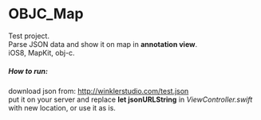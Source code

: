 OBJC_Map
=============

Test project.  
Parse JSON data and show it on map in **annotation view**.  
iOS8, MapKit, obj-c.

##### How to run:
download json from: http://winklerstudio.com/test.json  
put it on your server and replace **let jsonURLString** in *ViewController.swift* with new location, or use it as is.
